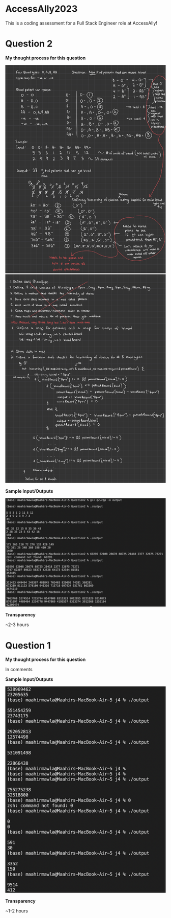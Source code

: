 # AccessAlly2023
This is a coding assessment for a Full Stack Engineer role at AccessAlly!


# Question 2
**My thought process for this question**


![My Image](IMG_0917.jpg)
![My Image](IMG_0918.jpg)

**Sample Input/Outputs**

![My Image](q2Output.jpg)

**Transparency**

~2-3 hours

# Question 1
**My thought process for this question**

In comments

**Sample Input/Outputs**

![My Image](q1Output.jpg)

**Transparency**

~1-2 hours  

